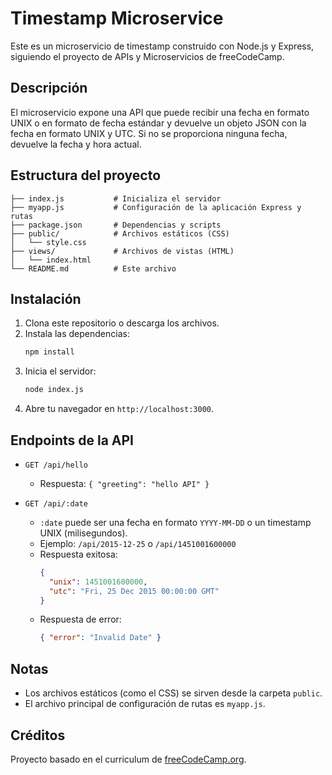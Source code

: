# Timestamp Microservice

Este es un microservicio de timestamp construido con Node.js y Express, siguiendo el proyecto de APIs y Microservicios de freeCodeCamp.

## Descripción

El microservicio expone una API que puede recibir una fecha en formato UNIX o en formato de fecha estándar y devuelve un objeto JSON con la fecha en formato UNIX y UTC. Si no se proporciona ninguna fecha, devuelve la fecha y hora actual.

## Estructura del proyecto

```
├── index.js           # Inicializa el servidor
├── myapp.js           # Configuración de la aplicación Express y rutas
├── package.json       # Dependencias y scripts
├── public/            # Archivos estáticos (CSS)
│   └── style.css
├── views/             # Archivos de vistas (HTML)
│   └── index.html
└── README.md          # Este archivo
```

## Instalación

1. Clona este repositorio o descarga los archivos.
2. Instala las dependencias:
   ```bash
   npm install
   ```
3. Inicia el servidor:
   ```bash
   node index.js
   ```
4. Abre tu navegador en `http://localhost:3000`.

## Endpoints de la API

- `GET /api/hello`
  - Respuesta: `{ "greeting": "hello API" }`

- `GET /api/:date`
  - `:date` puede ser una fecha en formato `YYYY-MM-DD` o un timestamp UNIX (milisegundos).
  - Ejemplo: `/api/2015-12-25` o `/api/1451001600000`
  - Respuesta exitosa:
    ```json
    {
      "unix": 1451001600000,
      "utc": "Fri, 25 Dec 2015 00:00:00 GMT"
    }
    ```
  - Respuesta de error:
    ```json
    { "error": "Invalid Date" }
    ```

## Notas
- Los archivos estáticos (como el CSS) se sirven desde la carpeta `public`.
- El archivo principal de configuración de rutas es `myapp.js`.

## Créditos
Proyecto basado en el curriculum de [freeCodeCamp.org](https://www.freecodecamp.org/).
